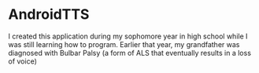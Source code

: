 # AndroidTTS

I created this application during my sophomore year in high school while I was still learning how to program. Earlier that year, my grandfather was diagnosed with Bulbar Palsy (a form of ALS that eventually results in a loss of voice)
